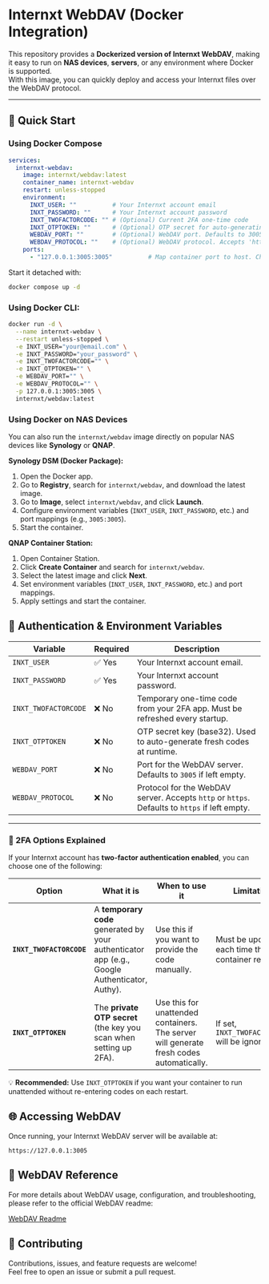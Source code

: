 # Internxt WebDAV (Docker Integration)

This repository provides a **Dockerized version of Internxt WebDAV**, making it easy to run on **NAS devices**, **servers**, or any environment where Docker is supported.  
With this image, you can quickly deploy and access your Internxt files over the WebDAV protocol.

---

## 🚀 Quick Start

### Using Docker Compose

```yaml
services:
  internxt-webdav:
    image: internxt/webdav:latest
    container_name: internxt-webdav
    restart: unless-stopped
    environment:
      INXT_USER: ""          # Your Internxt account email
      INXT_PASSWORD: ""      # Your Internxt account password
      INXT_TWOFACTORCODE: "" # (Optional) Current 2FA one-time code
      INXT_OTPTOKEN: ""      # (Optional) OTP secret for auto-generating 2FA codes
      WEBDAV_PORT: ""        # (Optional) WebDAV port. Defaults to 3005 if empty
      WEBDAV_PROTOCOL: ""    # (Optional) WebDAV protocol. Accepts 'http' or 'https'. Defaults to 'https' if empty
    ports:
      - "127.0.0.1:3005:3005"          # Map container port to host. Change if WEBDAV_PORT is customized
```

Start it detached with:

```bash
docker compose up -d
```

### Using Docker CLI:

```bash
docker run -d \
  --name internxt-webdav \
  --restart unless-stopped \
  -e INXT_USER="your@email.com" \
  -e INXT_PASSWORD="your_password" \
  -e INXT_TWOFACTORCODE="" \
  -e INXT_OTPTOKEN="" \
  -e WEBDAV_PORT="" \
  -e WEBDAV_PROTOCOL="" \
  -p 127.0.0.1:3005:3005 \
  internxt/webdav:latest
```

### Using Docker on NAS Devices

You can also run the `internxt/webdav` image directly on popular NAS devices like **Synology** or **QNAP**.

**Synology DSM (Docker Package):**

1. Open the Docker app.
2. Go to **Registry**, search for `internxt/webdav`, and download the latest image.
3. Go to **Image**, select `internxt/webdav`, and click **Launch**.
4. Configure environment variables (`INXT_USER`, `INXT_PASSWORD`, etc.) and port mappings (e.g., `3005:3005`).
5. Start the container.

**QNAP Container Station:**

1. Open Container Station.
2. Click **Create Container** and search for `internxt/webdav`.
3. Select the latest image and click **Next**.
4. Set environment variables (`INXT_USER`, `INXT_PASSWORD`, etc.) and port mappings.
5. Apply settings and start the container.


## 🔑 Authentication & Environment Variables

| Variable             | Required | Description                                                                                    |
|----------------------|----------|------------------------------------------------------------------------------------------------|
| `INXT_USER`          | ✅ Yes   | Your Internxt account email.                                                                   |
| `INXT_PASSWORD`      | ✅ Yes   | Your Internxt account password.                                                                |
| `INXT_TWOFACTORCODE` | ❌ No    | Temporary one-time code from your 2FA app. Must be refreshed every startup.                    |
| `INXT_OTPTOKEN`      | ❌ No    | OTP secret key (base32). Used to auto-generate fresh codes at runtime.                         |
| `WEBDAV_PORT`        | ❌ No    | Port for the WebDAV server. Defaults to `3005` if left empty.                                  |
| `WEBDAV_PROTOCOL`    | ❌ No    | Protocol for the WebDAV server. Accepts `http` or `https`. Defaults to `https` if left empty.  |


---

### 🔄 2FA Options Explained

If your Internxt account has **two-factor authentication enabled**, you can choose one of the following:

| Option                  | What it is                                                   | When to use it                           | Limitation |
|-------------------------|--------------------------------------------------------------|------------------------------------------|------------|
| **`INXT_TWOFACTORCODE`** | A **temporary code** generated by your authenticator app (e.g., Google Authenticator, Authy). | Use this if you want to provide the code manually. | Must be updated each time the container restarts. |
| **`INXT_OTPTOKEN`**     | The **private OTP secret** (the key you scan when setting up 2FA). | Use this for unattended containers. The server will generate fresh codes automatically. | If set, `INXT_TWOFACTORCODE` will be ignored. |

💡 **Recommended:** Use `INXT_OTPTOKEN` if you want your container to run unattended without re-entering codes on each restart.


## 🌐 Accessing WebDAV

Once running, your Internxt WebDAV server will be available at:

```
https://127.0.0.1:3005
```

## 📘 WebDAV Reference

For more details about WebDAV usage, configuration, and troubleshooting, please refer to the official WebDAV readme:

[WebDAV Readme](https://github.com/internxt/cli/blob/main/WEBDAV.md)

## 🤝 Contributing

Contributions, issues, and feature requests are welcome!  
Feel free to open an issue or submit a pull request.
